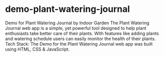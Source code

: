 # demo-plant-watering-journal
Demo for Plant Watering Journal by Indoor Garden 
The Plant Watering Journal web app is a simple, yet powerful tool designed to help plant enthusiasts take better care of their plants. With features like adding plants and watering schedule users can easily monitor the health of their plants.
Tech Stack: The Demo for the Plant Watering Journal web app was built using HTML, CSS & JavaScript.
